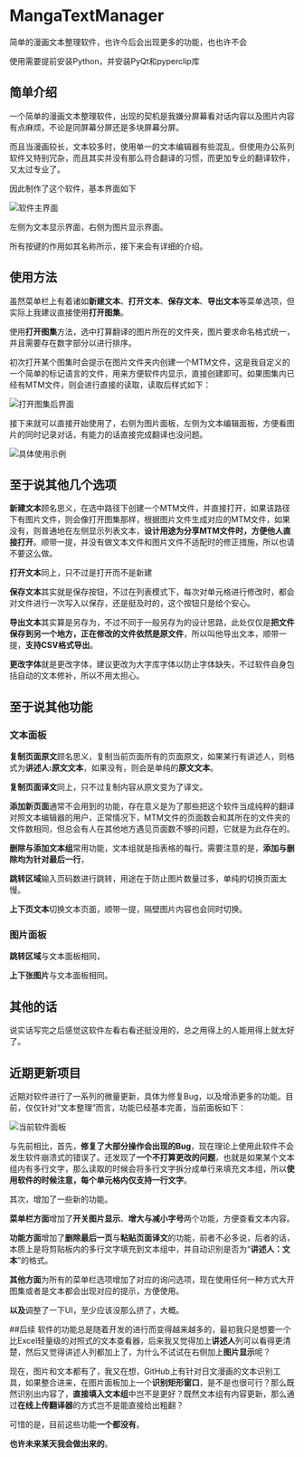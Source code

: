 # MangaTextManager
简单的漫画文本整理软件，也许今后会出现更多的功能，也也许不会

使用需要提前安装Python，并安装PyQt和pyperclip库
## 简单介绍
一个简单的漫画文本整理软件，出现的契机是我嫌分屏幕看对话内容以及图片内容有点麻烦，不论是同屏幕分屏还是多块屏幕分屏。

而且当漫画较长，文本较多时，使用单一的文本编辑器有些混乱，但使用办公系列软件又特别冗杂，而且其实并没有那么符合翻译的习惯，而更加专业的翻译软件，又太过专业了。

因此制作了这个软件，基本界面如下

![软件主界面](https://lyhdegerenboke.oss-cn-beijing.aliyuncs.com/GitHub/MangaTextManager/Manga_Text_Manager_20240613_220154.jpg)

左侧为文本显示界面，右侧为图片显示界面。

所有按键的作用如其名称所示，接下来会有详细的介绍。
## 使用方法
虽然菜单栏上有着诸如**新建文本**、**打开文本**、**保存文本**、**导出文本**等菜单选项，但实际上我建议直接使用**打开图集**。

使用**打开图集**方法，选中打算翻译的图片所在的文件夹，图片要求命名格式统一，并且需要存在数字部分以进行排序。

初次打开某个图集时会提示在图片文件夹内创建一个MTM文件，这是我自定义的一个简单的标记语言的文件，用来方便软件内显示，直接创建即可。如果图集内已经有MTM文件，则会进行直接的读取，读取后样式如下：

![打开图集后界面](https://lyhdegerenboke.oss-cn-beijing.aliyuncs.com/GitHub/MangaTextManager/Manga_Text_Manager_20240613_221603.jpg)

接下来就可以直接开始使用了，右侧为图片面板，左侧为文本编辑面板，方便看图片的同时记录对话，有能力的话直接完成翻译也没问题。

![具体使用示例](https://lyhdegerenboke.oss-cn-beijing.aliyuncs.com/GitHub/MangaTextManager/Manga_Text_Manager_20240613_222307.jpg)

## 至于说其他几个选项
**新建文本**顾名思义，在选中路径下创建一个MTM文件，并直接打开，如果该路径下有图片文件，则会像打开图集那样，根据图片文件生成对应的MTM文件，如果没有，则普通地在左侧显示列表文本，**设计用途为分享MTM文件时，方便他人直接打开**。顺带一提，并没有做文本文件和图片文件不适配时的修正措施，所以也请不要这么做。

**打开文本**同上，只不过是打开而不是新建

**保存文本**其实就是保存按钮，不过在列表模式下，每次对单元格进行修改时，都会对文件进行一次写入以保存，还是挺及时的，这个按钮只是给个安心。

**导出文本**其实算是另存为，不过不同于一般另存为的设计思路，此处仅仅是**把文件保存到另一个地方，正在修改的文件依然是原文件**，所以叫他导出文本，顺带一提，**支持CSV格式导出**。

**更改字体**就是更改字体，建议更改为大字库字体以防止字体缺失，不过软件自身包括自动的文本修补，所以不用太担心。

## 至于说其他功能
### 文本面板
**复制页面原文**顾名思义，复制当前页面所有的页面原文，如果某行有讲述人，则格式为**讲述人:原文文本**，如果没有，则会是单纯的**原文文本**。

**复制页面译文**同上，只不过复制内容从原文变为了译文。

**添加新页面**通常不会用到的功能，存在意义是为了那些把这个软件当成纯粹的翻译对照文本编辑器的用户，正常情况下，MTM文件的页面数会和其所在的文件夹的文件数相同，但总会有人在其他地方遇见页面数不够的问题，它就是为此存在的。

**删除与添加文本组**常用功能，文本组就是指表格的每行。需要注意的是，**添加与删除均为针对最后一行**，

**跳转区域**输入页码数进行跳转，用途在于防止图片数量过多，单纯的切换页面太慢。

**上下页文本**切换文本页面，顺带一提，隔壁图片内容也会同时切换。

### 图片面板
**跳转区域**与文本面板相同，

**上下张图片**与文本面板相同。

## 其他的话
说实话写完之后感觉这软件左看右看还挺没用的，总之用得上的人能用得上就太好了。

## 近期更新项目
近期对软件进行了一系列的微量更新，具体为修复Bug，以及增添更多的功能。目前，仅仅针对“文本整理”而言，功能已经基本完善，当前面板如下：

![当前软件面板](https://lyhdegerenboke.oss-cn-beijing.aliyuncs.com/GitHub/MangaTextManager/Manga_Text_Manager_20240620_092212.jpg)

与先前相比，首先，**修复了大部分操作会出现的Bug**，现在理论上使用此软件不会发生软件崩溃式的错误了。还发现了**一个不打算更改的问题**，也就是如果某个文本组内有多行文字，那么读取的时候会将多行文字拆分成单行来填充文本组，所以**使用软件的时候注意，每个单元格内仅支持一行文字**。

其次，增加了一些新的功能。

**菜单栏方面**增加了**开关图片显示**、**增大与减小字号**两个功能，方便查看文本内容。

**功能方面**增加了**删除最后一页**与**粘贴页面译文**的功能，前者不必多说，后者的话，本质上是将剪贴板内的多行文字填充到文本组中，并自动识别是否为“**讲述人：文本**”的格式。

**其他方面**为所有的菜单栏选项增加了对应的询问选项，现在使用任何一种方式大开图集或者是文本都会出现对应的提示，方便使用。

**以及**调整了一下UI，至少应该没那么挤了，大概。

##后续
软件的功能总是随着开发的进行而变得越来越多的，最初我只是想要一个比Excel轻量级的对照式的文本查看器，后来我又觉得加上**讲述人**列可以看得更清楚，然后又觉得讲述人列都加上了，为什么不试试在右侧加上**图片显示**呢？

现在，图片和文本都有了，我又在想，GitHub上有针对日文漫画的文本识别工具，如果整合进来，在图片面板加上一个**识别矩形窗口**，是不是也很可行？那么既然识别出内容了，**直接填入文本组**中岂不是更好？既然文本组有内容更新，那么通过**在线上传翻译器**的方式岂不是能直接给出粗翻？

可惜的是，目前这些功能**一个都没有**。

**也许未来某天我会做出来的**。
